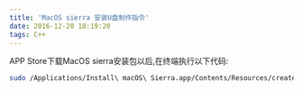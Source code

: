 ```yaml
---
title: 'MacOS sierra 安装U盘制作指令'
date: 2016-12-20 18:19:20
tags: C++
---
```


APP Store下载MacOS sierra安装包以后,在终端执行以下代码:
```bash
sudo /Applications/Install\ macOS\ Sierra.app/Contents/Resources/createinstallmedia --volume /Volumes/<USB> --applicationpath /Applications/Install\ macOS\ Sierra.app --nointeraction &&say Done
```